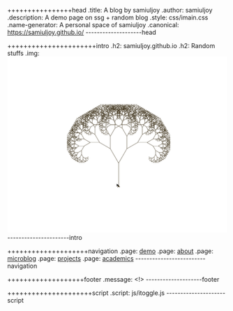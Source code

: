 ++++++++++++++++head
.title: A blog by samiuljoy
.author: samiuljoy
.description: A demo page on ssg + random blog
.style: css/imain.css
.name-generator: A personal space of samiuljoy
.canonical: https://samiuljoy.github.io/
--------------------head

++++++++++++++++++++++intro
.h2: samiuljoy.github.io
.h2: Random stuffs
.img: ![turtle tree](assets/fractal_resized.svg)
----------------------intro

++++++++++++++++++++navigation
.page: [demo](demo/base.html)
.page: [about](about.html)
.page: [microblog](microblog/base.html)
.page: [projects](projects/base.html)
.page: [academics](academics/base.html)
-------------------------navigation

+++++++++++++++++++footer
.message: <!>
--------------------footer

+++++++++++++++++++++script
.script: js/itoggle.js
---------------------script
